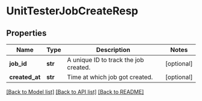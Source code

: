 # UnitTesterJobCreateResp

## Properties
Name | Type | Description | Notes
------------ | ------------- | ------------- | -------------
**job_id** | **str** | A unique ID to track the job created. | [optional] 
**created_at** | **str** | Time at which job got created. | [optional] 

[[Back to Model list]](../README.md#documentation-for-models) [[Back to API list]](../README.md#documentation-for-api-endpoints) [[Back to README]](../README.md)


